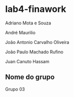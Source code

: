 # lab4-finawork
  Adriano Mota e Souza
  
  André Maurilio
  
  João Antonio Carvalho Oliveira
  
  João Paulo Machado Rufino
  
  Juan Canuto Hassam
  
  
 
## Nome do grupo
  Grupo 03
